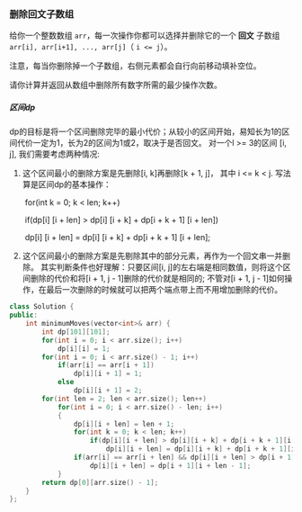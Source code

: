 ### 删除回文子数组

给你一个整数数组 `arr`，每一次操作你都可以选择并删除它的一个 **回文** 子数组 `arr[i], arr[i+1], ..., arr[j]`（ `i <= j`）。

注意，每当你删除掉一个子数组，右侧元素都会自行向前移动填补空位。

请你计算并返回从数组中删除所有数字所需的最少操作次数。



##### 区间dp

 dp的目标是将一个区间删除完毕的最小代价；从较小的区间开始，易知长为1的区间代价一定为1，长为2的区间为1或2，取决于是否回文。 对一个l >= 3的区间 [i, j], 我们需要考虑两种情况:

1. 这个区间最小的删除方案是先删除[i, k]再删除[k + 1, j]， 其中 i <= k < j. 写法算是区间dp的基本操作：

   ​    for(int k = 0; k < len; k++)

   ​        if(dp[i] [i + len] > dp[i] [i + k] + dp[i + k + 1] [i + len])

   ​            dp[i] [i + len] = dp[i] [i + k] + dp[i + k + 1] [i + len];

2. 这个区间最小的删除方案是先剔除其中的部分元素，再作为一个回文串一并删除。 其实判断条件也好理解：只要区间[i, j]的左右端是相同数值，则将这个区间删除的代价和将[i + 1, j - 1]删除的代价就是相同的; 不管对[i + 1, j - 1]如何操作，在最后一次删除的时候就可以把两个端点带上而不用增加删除的代价。

```c++
class Solution {
public:
    int minimumMoves(vector<int>& arr) {
        int dp[101][101];
        for(int i = 0; i < arr.size(); i++)
            dp[i][i] = 1;
        for(int i = 0; i < arr.size() - 1; i++)
            if(arr[i] == arr[i + 1])
                dp[i][i + 1] = 1;
            else
                dp[i][i + 1] = 2;
        for(int len = 2; len < arr.size(); len++)
            for(int i = 0; i < arr.size() - len; i++)
            {
                dp[i][i + len] = len + 1;
                for(int k = 0; k < len; k++)
                    if(dp[i][i + len] > dp[i][i + k] + dp[i + k + 1][i + len])
                        dp[i][i + len] = dp[i][i + k] + dp[i + k + 1][i + len];
                if(arr[i] == arr[i + len] && dp[i][i + len] > dp[i + 1][i + len - 1])
                    dp[i][i + len] = dp[i + 1][i + len - 1];
            }
        return dp[0][arr.size() - 1];
    }
};
```

